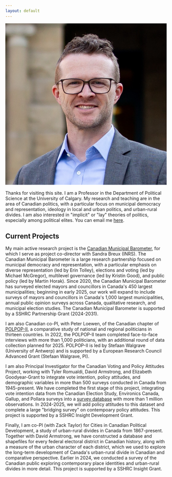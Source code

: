 ```yaml
---
layout: default
---
```


<img class="profile-picture" src="profile.jpg">

Thanks for visiting this site. I am a Professor in the Department of Political Science at the University of Calgary. My research and teaching are in the area of Canadian politics, with a particular focus on municipal democracy and representation, ideology in local and urban politics, and urban-rural divides. I am also interested in "implicit" or "lay" theories of politics, especially among political elites. You can email me [here](jack.lucas@ucalgary.ca). 

## Current Projects

My main active research project is the [Canadian Municipal Barometer](http://www.cmb-bmc.ca), for which I serve as project co-director with Sandra Breux (INRS). The Canadian Municipal Barometer is a large research partnership focused on municipal democracy and representation, with a particular emphasis on diverse representation (led by Erin Tolley), elections and voting (led by Michael McGregor), multilevel governance (led by Kristin Good), and public policy (led by Martin Horak). Since 2020, the Canadian Municipal Barometer has surveyed elected mayors and councillors in Canada's 450 largest municipalities; beginning in early 2025, our work will expand to include surveys of mayors and councillors in Canada's 1,000 largest municipalities, annual public opinion surveys across Canada, qualitative research, and municipal election studies. The Canadian Municipal Barometer is supported by a SSHRC Partnership Grant (2024-2031).  

I am also Canadian co-PI, with Peter Loewen, of the Canadian chapter of [POLPOP-II](https://www.uantwerpen.be/en/research-groups/m2p/polpop/polpop_2/), a comparative study of national and regional politicians in thirteen countries. In 2022, the POLPOP-II team completed face-to-face interviews with more than 1,000 politicians, with an additional round of data collection planned for 2025. POLPOP-II is led by Stefaan Walgrave (University of Antwerp) and is supported by a European Research Council Advanced Grant (Stefaan Walgrave, PI). 

I am also Principal Investigator for the Canadian Voting and Policy Attitudes Project, working with Tyler Romualdi, David Armstrong, and Elizabeth Goodyear-Grant to integrate vote intention, policy attitudes, and demographic variables in more than 500 surveys conducted in Canada from 1945-present. We have completed the first stage of this project, integrating vote intention data from the Canadian Election Study, Environics Canada, Gallup, and Pollara surveys into a [survey database](https://quantoid.shinyapps.io/cvpa_app/) with more than 1 million observations. In 2024-2025, we will add policy attitudes to this dataset and complete a large "bridging survey" on contempoary policy attitudes. This project is supported by a SSHRC Insight Development Grant.

Finally, I am co-PI (with Zack Taylor) for Cities in Canadian Political Development, a study of urban-rural divides in Canada from 1867-present. Together with David Armstrong, we have constructed a database and shapefiles for every federal electoral district in Canadian history, along with a measure of the urban character of each district, which we used to explore the long-term development of Canada's urban-rural divide in Canadian and comparative perspective. Earlier in 2024, we conducted a survey of the Canadian public exploring contemporary place identities and urban-rural divides in more detail. This project is supported by a SSHRC Insight Grant. 




